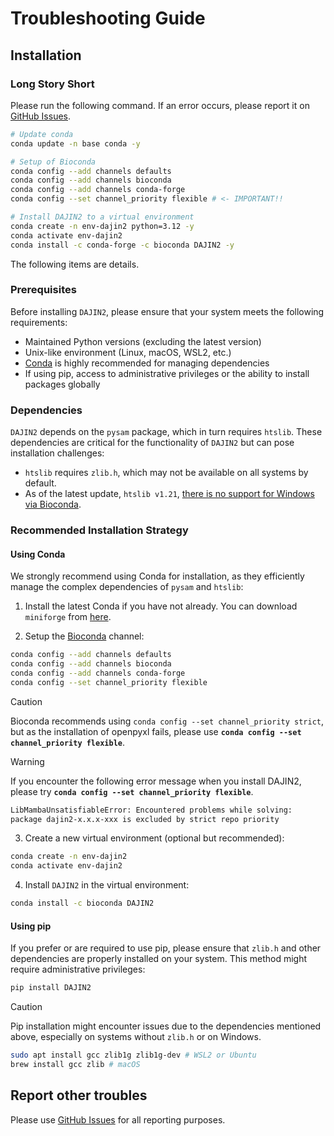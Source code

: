 # Troubleshooting Guide

## Installation

### Long Story Short

Please run the following command. If an error occurs, please report it on [GitHub Issues](https://github.com/akikuno/DAJIN2/issues/new?template=bug_report.yml).

```bash
# Update conda
conda update -n base conda -y

# Setup of Bioconda
conda config --add channels defaults
conda config --add channels bioconda
conda config --add channels conda-forge
conda config --set channel_priority flexible # <- IMPORTANT!!

# Install DAJIN2 to a virtual environment
conda create -n env-dajin2 python=3.12 -y
conda activate env-dajin2
conda install -c conda-forge -c bioconda DAJIN2 -y
```

The following items are details.

### Prerequisites

Before installing `DAJIN2`, please ensure that your system meets the following requirements:

- Maintained Python versions (excluding the latest version)
- Unix-like environment (Linux, macOS, WSL2, etc.)
- [Conda](https://docs.conda.io/en/latest/) is highly recommended for managing dependencies
- If using pip, access to administrative privileges or the ability to install packages globally

### Dependencies

`DAJIN2` depends on the `pysam` package, which in turn requires `htslib`. These dependencies are critical for the functionality of `DAJIN2` but can pose installation challenges:

- `htslib` requires `zlib.h`, which may not be available on all systems by default.
- As of the latest update, `htslib v1.21`, [there is no support for Windows via Bioconda](https://anaconda.org/bioconda/htslib).

### Recommended Installation Strategy

#### Using Conda

We strongly recommend using Conda for installation, as they efficiently manage the complex dependencies of `pysam` and `htslib`:

1. Install the latest Conda if you have not already. You can download `miniforge` from [here](https://github.com/conda-forge/miniforge?tab=readme-ov-file#miniforge3).

2. Setup the [Bioconda](https://bioconda.github.io/) channel:

```bash
conda config --add channels defaults
conda config --add channels bioconda
conda config --add channels conda-forge
conda config --set channel_priority flexible
```

> [!CAUTION]
> Bioconda recommends using `conda config --set channel_priority strict`, but as the installation of openpyxl fails, please use **`conda config --set channel_priority flexible`**.

> [!WARNING]
> If you encounter the following error message when you install DAJIN2, please try **`conda config --set channel_priority flexible`**.
> ```bash
> LibMambaUnsatisfiableError: Encountered problems while solving:
> package dajin2-x.x.x-xxx is excluded by strict repo priority
> ```

3. Create a new virtual environment (optional but recommended):

```bash
conda create -n env-dajin2
conda activate env-dajin2
```

4. Install `DAJIN2` in the virtual environment:
```bash
conda install -c bioconda DAJIN2
```

#### Using pip

If you prefer or are required to use pip, please ensure that `zlib.h` and other dependencies are properly installed on your system. This method might require administrative privileges:

```bash
pip install DAJIN2
```

> [!CAUTION]
> Pip installation might encounter issues due to the dependencies mentioned above, especially on systems without `zlib.h` or on Windows.
> ```bash
> sudo apt install gcc zlib1g zlib1g-dev # WSL2 or Ubuntu  
> brew install gcc zlib # macOS
> ```


## Report other troubles

Please use [GitHub Issues](https://github.com/akikuno/DAJIN2/issues) for all reporting purposes.  
